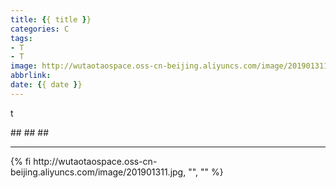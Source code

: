 ```yaml
---
title: {{ title }}
categories: C
tags:
- T
- T
image: http://wutaotaospace.oss-cn-beijing.aliyuncs.com/image/201901311.jpg
abbrlink: 
date: {{ date }}
---
```

<p class="description">t</p>
<!-- more -->
##
##
##
<hr />
{% fi http://wutaotaospace.oss-cn-beijing.aliyuncs.com/image/201901311.jpg, "", "" %}
